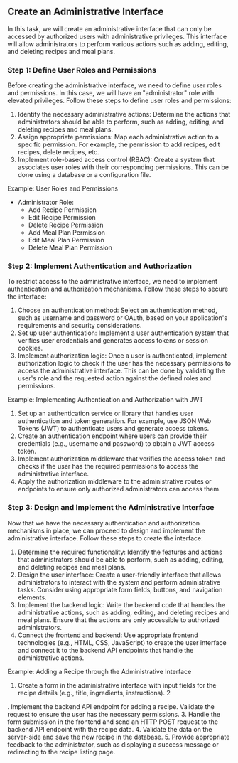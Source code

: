 
## Create an Administrative Interface

In this task, we will create an administrative interface that can only be accessed by authorized users with administrative privileges. This interface will allow administrators to perform various actions such as adding, editing, and deleting recipes and meal plans.

### Step 1: Define User Roles and Permissions

Before creating the administrative interface, we need to define user roles and permissions. In this case, we will have an "administrator" role with elevated privileges. Follow these steps to define user roles and permissions:

1. Identify the necessary administrative actions: Determine the actions that administrators should be able to perform, such as adding, editing, and deleting recipes and meal plans.
2. Assign appropriate permissions: Map each administrative action to a specific permission. For example, the permission to add recipes, edit recipes, delete recipes, etc.
3. Implement role-based access control (RBAC): Create a system that associates user roles with their corresponding permissions. This can be done using a database or a configuration file.

Example: User Roles and Permissions

- Administrator Role:
  - Add Recipe Permission
  - Edit Recipe Permission
  - Delete Recipe Permission
  - Add Meal Plan Permission
  - Edit Meal Plan Permission
  - Delete Meal Plan Permission

### Step 2: Implement Authentication and Authorization

To restrict access to the administrative interface, we need to implement authentication and authorization mechanisms. Follow these steps to secure the interface:

1. Choose an authentication method: Select an authentication method, such as username and password or OAuth, based on your application's requirements and security considerations.
2. Set up user authentication: Implement a user authentication system that verifies user credentials and generates access tokens or session cookies.
3. Implement authorization logic: Once a user is authenticated, implement authorization logic to check if the user has the necessary permissions to access the administrative interface. This can be done by validating the user's role and the requested action against the defined roles and permissions.

Example: Implementing Authentication and Authorization with JWT

1. Set up an authentication service or library that handles user authentication and token generation. For example, use JSON Web Tokens (JWT) to authenticate users and generate access tokens.
2. Create an authentication endpoint where users can provide their credentials (e.g., username and password) to obtain a JWT access token.
3. Implement authorization middleware that verifies the access token and checks if the user has the required permissions to access the administrative interface.
4. Apply the authorization middleware to the administrative routes or endpoints to ensure only authorized administrators can access them.

### Step 3: Design and Implement the Administrative Interface

Now that we have the necessary authentication and authorization mechanisms in place, we can proceed to design and implement the administrative interface. Follow these steps to create the interface:

1. Determine the required functionality: Identify the features and actions that administrators should be able to perform, such as adding, editing, and deleting recipes and meal plans.
2. Design the user interface: Create a user-friendly interface that allows administrators to interact with the system and perform administrative tasks. Consider using appropriate form fields, buttons, and navigation elements.
3. Implement the backend logic: Write the backend code that handles the administrative actions, such as adding, editing, and deleting recipes and meal plans. Ensure that the actions are only accessible to authorized administrators.
4. Connect the frontend and backend: Use appropriate frontend technologies (e.g., HTML, CSS, JavaScript) to create the user interface and connect it to the backend API endpoints that handle the administrative actions.

Example: Adding a Recipe through the Administrative Interface

1. Create a form in the administrative interface with input fields for the recipe details (e.g., title, ingredients, instructions).
2

. Implement the backend API endpoint for adding a recipe. Validate the request to ensure the user has the necessary permissions.
3. Handle the form submission in the frontend and send an HTTP POST request to the backend API endpoint with the recipe data.
4. Validate the data on the server-side and save the new recipe in the database.
5. Provide appropriate feedback to the administrator, such as displaying a success message or redirecting to the recipe listing page.
